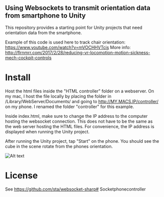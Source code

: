 Using Websockets to transmit orientation data from smartphone to Unity
------------

This repository provides a starting point for Unity projects that need orientation data from the smartphone.

Example of this code is used here to track chair orientation:
https://www.youtube.com/watch?v=mVOCHHVTcis
More info: http://flrnmrr.com/2017/2/28/reducing-vr-locomotion-motion-sickness-mech-cockpit-controls

Install
=======

Host the html files inside the "HTML controller" folder on a webserver. On my mac, I host the file locally by placing the folder in /Library/WebServer/Documents/ and going to http://MY.MACS.IP/controller/ on my phone. I renamed the folder "controller" for this example.

Inside index.html, make sure to change the IP address to the computer hosting the websocket connection. This does not have to be the same as the web server hosting the HTML files. For convenience, the IP address is displayed when running the Unity project.

After running the Unity project, tap "Start" on the phone. You should see the cube in the scene rotate from the phones orientation.

![Alt text](http://i.imgur.com/Nk0kgnL.png "Screenshot of Unity project running")


License
=======

See https://github.com/sta/websocket-sharp# Socketphonecontroller
